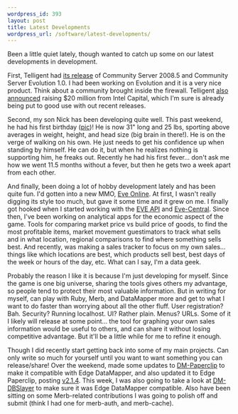 ```yaml
--- 
wordpress_id: 393
layout: post
title: Latest Developments
wordpress_url: /software/latest-developments/
---
```


<p>Been a little quiet lately, though wanted to catch up some on our latest developments in development.</p>

<p>First, Telligent had <a href="http://communityserver.com/news/news-and-announcements/telligent-releases-newest-version-of-community-server-2008/">its release</a> of Community Server 2008.5 and Community Server Evolution 1.0.  I had been working on Evolution and it is a very nice product.  Think about a community brought inside the firewall.  Telligent <a href="http://telligent.com/news-and-events/news/intel-capital-to-acquire-20-million-stake-in-telligent/">also announced</a> raising $20 million from Intel Capital, which I'm sure is already being put to good use with out recent releases.</p>

<p>Second, my son Nick has been developing quite well.  This past weekend, he had his first birthday (<a href="http://telligent.com/news-and-events/news/intel-capital-to-acquire-20-million-stake-in-telligent/">pic</a>)!  He is now 31" long and 25 lbs, sporting above averages in weight, height, and head size (big brain in there!).  He is on the verge of walking on his own.  He just needs to get his confidence up when standing by himself.  He can do it, but when he realizes nothing is supporting him, he freaks out.  Recently he had his first fever... don't ask me how we went 11.5 months without a fever, but then he gets two a week apart from each other.</p>

<p>And finally, been doing a lot of hobby development lately and has been quite fun.  I'd gotten into a new MMO, <a href="http://eve-online.com/">Eve Online</a>.  At first, I wasn't really digging its style too much, but gave it some time and it grew on me.  I finally got hooked when I started working with the <a href="http://wiki.eve-id.net/">EVE API</a> and <a href="http://eve-central.com/">Eve-Central</a>.  Since then, I've been working on analytical apps for the economic aspect of the game.  Tools for comparing market price vs build price of goods, to find the most profitable items, market movement guestimators to track what sells and in what location, regional comparisons to find where something sells best.  And recently, was making a sales tracker to focus on my own sales... things like which locations are best, which products sell best, best days of the week or hours of the day, etc.  What can I say, I'm a data geek.</p>

<p>Probably the reason I like it is because I'm just developing for myself.  Since the game is one big universe, sharing the tools gives others my advantage, so people tend to protect their most valuable information.  But in writing for myself, can play with Ruby, Merb, and DataMapper more and get to what I want to do faster than worrying about all the other fluff.  User registration?  Bah.  Security?  Running localhost.  UI?  Rather plain.  Menus?  URLs.  Some of it I likely will release at some point... the tool for graphing your own sales information would be useful to others, and can share it without losing competitive advantage.  But it'll be a little while for me to refine it enough.</p>

<p>Though I did recently start getting back into some of my main projects.  Can only write so much for yourself until you want to want something you can release/share!  Over the weekend, made some updates to <a href="http://github.com/krobertson/dm-paperclip/tree/master">DM-Paperclip</a> to make it compatible with Edge DataMapper, and also updated it to Edge Paperclip, posting <a href="http://rubyforge.org/projects/dm-paperclip">v2.1.4</a>.  This week, I was also going to take a look at <a href="http://github.com/krobertson/dm-dbslayer/tree/master">DM-DBSlayer</a> to make sure it was Edge DataMapper compatible.  Also have been sitting on some Merb-related contributions I was going to polish off and submit (think I had one for merb-auth, and merb-cache).</p>
         
